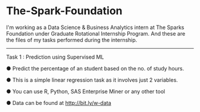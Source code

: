 # The-Spark-Foundation
I'm working as a Data Science & Business Analytics intern at The Sparks Foundation under Graduate Rotational Internship Program. And these are the files of my tasks performed during the internship.

---------------------------------------------------------------------------------------------------------------------------------------------------------------------

Task 1 : Prediction using Supervised ML

● Predict the percentage of an student based on the no. of study hours.

● This is a simple linear regression task as it involves just 2 variables.

● You can use R, Python, SAS Enterprise Miner or any other tool

● Data can be found at http://bit.ly/w-data
